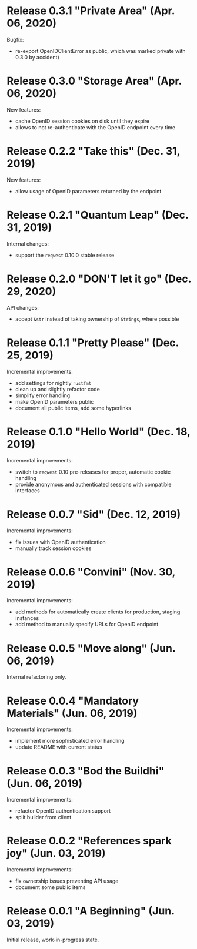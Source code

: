 # Release 0.3.1 "Private Area" (Apr. 06, 2020)

Bugfix:

- re-export OpenIDClientError as public, which was marked private
  with 0.3.0 by accident)

# Release 0.3.0 "Storage Area" (Apr. 06, 2020)

New features:

- cache OpenID session cookies on disk until they expire
- allows to not re-authenticate with the OpenID endpoint every time

# Release 0.2.2 "Take this" (Dec. 31, 2019)

New features:

- allow usage of OpenID parameters returned by the endpoint

# Release 0.2.1 "Quantum Leap" (Dec. 31, 2019)

Internal changes:

- support the `reqwest` 0.10.0 stable release

# Release 0.2.0 "DON'T let it go" (Dec. 29, 2020)

API changes:

- accept `&str` instead of taking ownership of `Strings`, where possible

# Release 0.1.1 "Pretty Please" (Dec. 25, 2019)

Incremental improvements:

- add settings for nightly `rustfmt`
- clean up and slightly refactor code
- simplify error handling
- make OpenID parameters public
- document all public items, add some hyperlinks

# Release 0.1.0 "Hello World" (Dec. 18, 2019)

Incremental improvements:

- switch to `reqwest` 0.10 pre-releases for proper, automatic cookie handling
- provide anonymous and authenticated sessions with compatible interfaces

# Release 0.0.7 "Sid" (Dec. 12, 2019)

Incremental improvements:

- fix issues with OpenID authentication
- manually track session cookies

# Release 0.0.6 "Convini" (Nov. 30, 2019)

Incremental improvements:

- add methods for automatically create clients for production, staging instances
- add method to manually specify URLs for OpenID endpoint

# Release 0.0.5 "Move along" (Jun. 06, 2019)

Internal refactoring only.

# Release 0.0.4 "Mandatory Materials" (Jun. 06, 2019)

Incremental improvements:

- implement more sophisticated error handling
- update README with current status

# Release 0.0.3 "Bod the Buildhi" (Jun. 06, 2019)

Incremental improvements:

- refactor OpenID authentication support
- split builder from client

# Release 0.0.2 "References spark joy" (Jun. 03, 2019)

Incremental improvements:

- fix ownership issues preventing API usage
- document some public items

# Release 0.0.1 "A Beginning" (Jun. 03, 2019)

Initial release, work-in-progress state.

